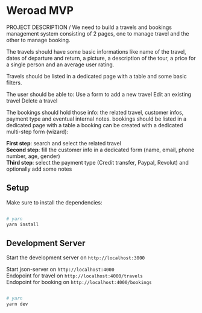 # Weroad MVP

PROJECT DESCRIPTION /
We need to build a travels and bookings management system consisting of 2 pages, one to manage travel and the other to manage booking.

The travels should have some basic informations like name of the travel, dates of departure and return, a picture, a description of the tour, a price for a single person and an average user rating.

Travels should be listed in a dedicated page with a table and some basic filters.

The user should be able to:
Use a form to add a new travel
Edit an existing travel
Delete a travel

The bookings should hold those info: the related travel, customer infos, payment type and eventual internal notes.
bookings should be listed in a dedicated page with a table
a booking can be created with a dedicated multi-step form (wizard):

__First step__: search and select the related travel \
__Second step__: fill the customer info in a dedicated form (name, email, phone number, age, gender) \
__Third step__: select the payment type (Credit transfer, Paypal, Revolut) and optionally add some notes 

## Setup

Make sure to install the dependencies:

```bash

# yarn
yarn install
```

## Development Server

Start the development server on `http://localhost:3000`

Start json-server on `http://localhost:4000`\
Endopoint for travel on `http://localhost:4000/travels` \
Endopoint for booking on `http://localhost:4000/bookings` 

```bash

# yarn
yarn dev
```




